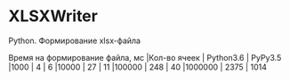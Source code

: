 # XLSXWriter
Python. Формирование xlsx-файла<br/>

Время на формирование файла, мс
|Кол-во ячеек | Python3.6 | PyPy3.5
|1000 | 4 | 6
|10000 | 27 | 11
|100000 | 248 | 40
|1000000 | 2375 | 1014